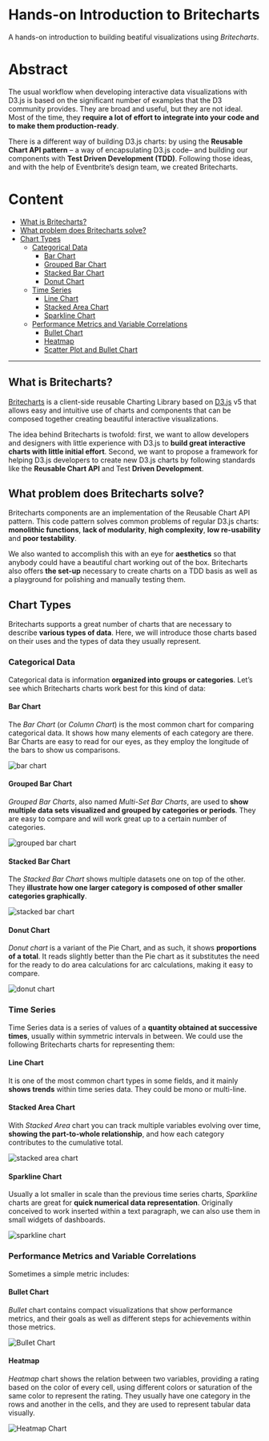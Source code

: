 # Hands-on Introduction to Britecharts

A hands-on introduction to building beatiful visualizations using _Britecharts_.

# Abstract

The usual workflow when developing interactive data visualizations with D3.js is based on the significant number of examples that the D3 community provides. They are broad and useful, but they are not ideal. Most of the time, they **require a lot of effort to integrate into your code and to make them production-ready**.

There is a different way of building D3.js charts: by using the **Reusable Chart API pattern** – a way of encapsulating D3.js code– and building our components with **Test Driven Development (TDD)**. Following those ideas, and with the help of Eventbrite’s design team, we created Britecharts.

# Content

- [What is Britecharts?](#what-is-britecharts)
- [What problem does Britecharts solve?](#what-problem-does-britecharts-solve)
- [Chart Types](#chart-types)
  - [Categorical Data](#categorical-data)
    - [Bar Chart](#bar-chart)
    - [Grouped Bar Chart](#grouped-bar-chart)
    - [Stacked Bar Chart](#stacked-bar-chart)
    - [Donut Chart](#donut-chart)
  - [Time Series](#time-series)
    - [Line Chart](#line-chart)
    - [Stacked Area Chart](#stacked-area-chart)
    - [Sparkline Chart](#sparkline-chart)
  - [Performance Metrics and Variable Correlations](#performance-metrics-and-variable-correlations)
    - [Bullet Chart](#bullet-chart)
    - [Heatmap](#heatmap)
    - [Scatter Plot and Bullet Chart](#scatter-plot)

---

## What is Britecharts?

[Britecharts](https://github.com/eventbrite/britecharts) is a client-side reusable Charting Library based on [D3.js](https://github.com/d3/d3) v5 that allows easy and intuitive use of charts and components that can be composed together creating beautiful interactive visualizations.

The idea behind Britecharts is twofold: first, we want to allow developers and designers with little experience with D3.js to **build great interactive charts with little initial effort**. Second, we want to propose a framework for helping D3.js developers to create new D3.js charts by following standards like the **Reusable Chart API** and Test **Driven Development**.

## What problem does Britecharts solve?

Britecharts components are an implementation of the Reusable Chart API pattern. This code pattern solves common problems of regular D3.js charts: **monolithic functions**, **lack of modularity**, **high complexity**, **low re-usability** and **poor testability**.

We also wanted to accomplish this with an eye for **aesthetics** so that anybody could have a beautiful chart working out of the box. Britecharts also offers **the set-up** necessary to create charts on a TDD basis as well as a playground for polishing and manually testing them.

## Chart Types

Britecharts supports a great number of charts that are necessary to describe **various types of data**. Here, we will introduce those charts based on their uses and the types of data they usually represent.

### Categorical Data

Categorical data is information **organized into groups or categories**. Let’s see which Britecharts charts work best for this kind of data:

#### Bar Chart

The _Bar Chart_ (or _Column Chart_) is the most common chart for comparing categorical data. It shows how many elements of each category are there. Bar Charts are easy to read for our eyes, as they employ the longitude of the bars to show us comparisons.

![bar chart](/docs/img/bar-chart.png)

#### Grouped Bar Chart

_Grouped Bar Charts_, also named _Multi-Set Bar Charts_, are used to **show multiple data sets visualized and grouped by categories or periods**. They are easy to compare and will work great up to a certain number of categories.

![grouped bar chart](/docs/img/grouped-bar-chart.png)

#### Stacked Bar Chart

The _Stacked Bar Chart_ shows multiple datasets one on top of the other. They **illustrate how one larger category is composed of other smaller categories graphically**.

![stacked bar chart](/docs/img/stacked-bar-chart.png)

#### Donut Chart

_Donut chart_ is a variant of the Pie Chart, and as such, it shows **proportions of a total**. It reads slightly better than the Pie chart as it substitutes the need for the ready to do area calculations for arc calculations, making it easy to compare.

![donut chart](/docs/img/donut-chart.png)

### Time Series

Time Series data is a series of values of a **quantity obtained at successive times**, usually within symmetric intervals in between. We could use the following Britecharts charts for representing them:

#### Line Chart

It is one of the most common chart types in some fields, and it mainly **shows trends** within time series data. They could be mono or multi-line.

#### Stacked Area Chart

With *Stacked Area* chart you can track multiple variables evolving over time, **showing the part-to-whole relationship**, and how each category contributes to the cumulative total.

![stacked area chart](/docs/img/stacked-area-chart.png)

#### Sparkline Chart

Usually a lot smaller in scale than the previous time series charts,
*Sparkline* charts are great for **quick numerical data representation**. Originally conceived to work inserted within a text paragraph, we can also use them in small widgets of dashboards.

![sparkline chart](/docs/img/sparkline-chart.png)

### Performance Metrics and Variable Correlations

Sometimes a simple metric includes:

#### Bullet Chart

*Bullet* chart contains compact visualizations that show performance metrics, and their goals as well as different steps for achievements within those metrics.

![Bullet Chart](/docs/img/bullet-chart.png)

#### Heatmap

*Heatmap* chart shows the relation between two variables, providing a rating based on the color of every cell, using different colors or saturation of the same color to represent the rating. They usually have one category in the rows and another in the cells, and they are used to represent tabular data visually.

![Heatmap Chart](/docs/img/heatmap-chart.png)